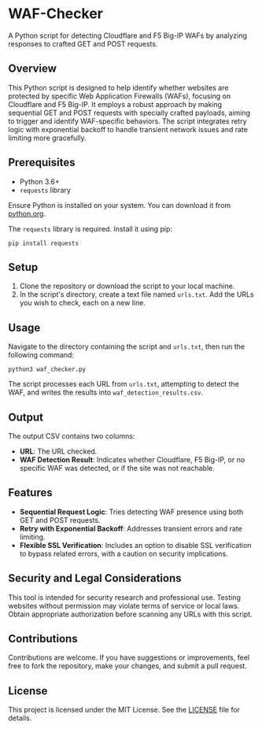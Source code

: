 # WAF-Checker
A Python script for detecting Cloudflare and F5 Big-IP WAFs by analyzing responses to crafted GET and POST requests.

## Overview
This Python script is designed to help identify whether websites are protected by specific Web Application Firewalls (WAFs), focusing on Cloudflare and F5 Big-IP. It employs a robust approach by making sequential GET and POST requests with specially crafted payloads, aiming to trigger and identify WAF-specific behaviors. The script integrates retry logic with exponential backoff to handle transient network issues and rate limiting more gracefully.

## Prerequisites
- Python 3.6+
- `requests` library

Ensure Python is installed on your system. You can download it from [python.org](https://www.python.org/downloads/).

The `requests` library is required. Install it using pip:

```
pip install requests
```

## Setup
1. Clone the repository or download the script to your local machine.
2. In the script's directory, create a text file named `urls.txt`. Add the URLs you wish to check, each on a new line.

## Usage
Navigate to the directory containing the script and `urls.txt`, then run the following command:

```
python3 waf_checker.py
```

The script processes each URL from `urls.txt`, attempting to detect the WAF, and writes the results into `waf_detection_results.csv`.

## Output
The output CSV contains two columns:
- **URL**: The URL checked.
- **WAF Detection Result**: Indicates whether Cloudflare, F5 Big-IP, or no specific WAF was detected, or if the site was not reachable.

## Features
- **Sequential Request Logic**: Tries detecting WAF presence using both GET and POST requests.
- **Retry with Exponential Backoff**: Addresses transient errors and rate limiting.
- **Flexible SSL Verification**: Includes an option to disable SSL verification to bypass related errors, with a caution on security implications.

## Security and Legal Considerations
This tool is intended for security research and professional use. Testing websites without permission may violate terms of service or local laws. Obtain appropriate authorization before scanning any URLs with this script.

## Contributions
Contributions are welcome. If you have suggestions or improvements, feel free to fork the repository, make your changes, and submit a pull request.

## License
This project is licensed under the MIT License. See the [LICENSE](LICENSE) file for details.
